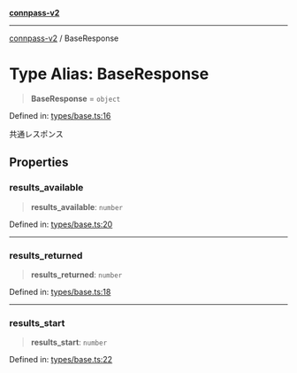 [**connpass-v2**](../README.md)

***

[connpass-v2](../globals.md) / BaseResponse

# Type Alias: BaseResponse

> **BaseResponse** = `object`

Defined in: [types/base.ts:16](https://github.com/ryohidaka/node-connpass/blob/3b8143bd38fb6f71640f8b4640bd0b7d3330fd98/src/types/base.ts#L16)

共通レスポンス

## Properties

### results\_available

> **results\_available**: `number`

Defined in: [types/base.ts:20](https://github.com/ryohidaka/node-connpass/blob/3b8143bd38fb6f71640f8b4640bd0b7d3330fd98/src/types/base.ts#L20)

***

### results\_returned

> **results\_returned**: `number`

Defined in: [types/base.ts:18](https://github.com/ryohidaka/node-connpass/blob/3b8143bd38fb6f71640f8b4640bd0b7d3330fd98/src/types/base.ts#L18)

***

### results\_start

> **results\_start**: `number`

Defined in: [types/base.ts:22](https://github.com/ryohidaka/node-connpass/blob/3b8143bd38fb6f71640f8b4640bd0b7d3330fd98/src/types/base.ts#L22)
